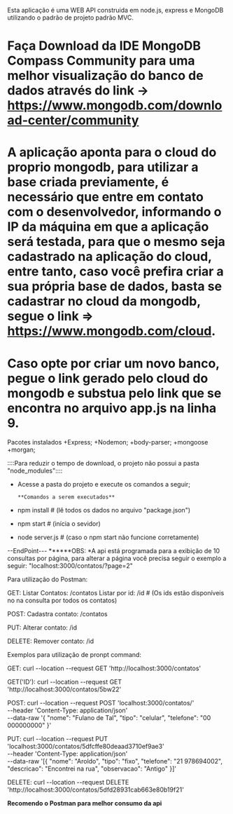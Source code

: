 Esta aplicação é uma WEB API construida em node.js, express e MongoDB utilizando o
padrão de projeto padrão MVC.

# Faça Download da IDE MongoDB Compass Community para uma melhor visualização do banco de dados através do link  -> https://www.mongodb.com/download-center/community

# A aplicação aponta para o cloud do proprio mongodb, para utilizar a base criada previamente, é necessário que entre em contato com o desenvolvedor, informando o IP da máquina em que a aplicação será testada, para que o mesmo seja cadastrado na aplicação do cloud, entre tanto, caso você prefira criar a sua própria base de dados, basta se cadastrar no cloud da mongodb, segue o link => https://www.mongodb.com/cloud.

# Caso opte por criar um novo banco, pegue o link gerado pelo cloud do mongodb e substua pelo link que se encontra no arquivo app.js na linha 9.

Pacotes instalados
+Express;
+Nodemon;
+body-parser;
+mongoose 
+morgan;

::::Para reduzir o tempo de download, o projeto não possui a pasta "node_modules"::::
+ Acesse a pasta do projeto e execute os comandos a seguir;

      **Comandos a serem executados**

+ npm install                           # (lê todos os dados no arquivo "package.json") 
+ npm start                             # (inícia o sevidor)
+ node server.js                  # (caso o npm start não funcione corretamente)


--EndPoint---
******OBS:
*A api está programada para a exibição de 10 consultas por página, para alterar a página você precisa seguir o exemplo a seguir:
"localhost:3000/contatos/?page=2"

Para utilização do Postman:

GET:
Listar Contatos: /contatos
Listar por id: /id                      # (Os ids estão disponíveis no na consulta por todos os contatos)

POST:
Cadastra contato: /contatos

PUT:
Alterar contato: /id

DELETE:
Remover contato: /id

Exemplos para utilização de pronpt command:

GET:
curl --location --request GET 'http://localhost:3000/contatos'

GET('ID'):
curl --location --request GET 'http://localhost:3000/contatos/5bw22'

POST:
curl --location --request POST 'localhost:3000/contatos/' \
--header 'Content-Type: application/json' \
--data-raw '{
   "nome": "Fulano de Tal",
   "tipo": "celular",
   "telefone": "00 000000000"
}'

PUT:
curl --location --request PUT 'localhost:3000/contatos/5dfcffe80deaad3710ef9ae3' \
--header 'Content-Type: application/json' \
--data-raw '[{
    "nome": "Aroldo",
    "tipo": "fixo",
    "telefone": "21 978694002",
    "descricao": "Encontrei na rua",
    "observacao": "Antigo"
}]'

DELETE:
curl --location --request DELETE 'http://localhost:3000/contatos/5dfd28931cab663e80b19f21'


**Recomendo o Postman para melhor consumo da api**

